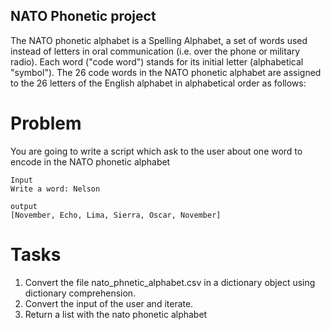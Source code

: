 ## NATO Phonetic project

The NATO phonetic alphabet is a Spelling Alphabet, a set of words used instead of letters in oral communication (i.e. over the phone or military radio). Each word ("code word") stands for its initial letter (alphabetical "symbol"). The 26 code words in the NATO phonetic alphabet are assigned to the 26 letters of the English alphabet in alphabetical order as follows:

[](../images/NATO-Alphabet.jpg)


# Problem

You are going to write a script which ask to the user about one word to encode in the NATO phonetic alphabet

```
Input 
Write a word: Nelson
```

```
output
[November, Echo, Lima, Sierra, Oscar, November]
```

# Tasks

1. Convert the file nato_phnetic_alphabet.csv in a dictionary object using dictionary comprehension.
2. Convert the input of the user and iterate.
3. Return a list with the nato phonetic alphabet 

